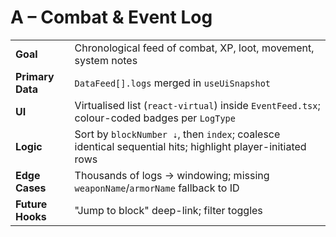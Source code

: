 # A – Combat & Event Log

|  |  |
|---|---|
| **Goal** | Chronological feed of combat, XP, loot, movement, system notes |
| **Primary Data** | `DataFeed[].logs` merged in `useUiSnapshot` |
| **UI** | Virtualised list (`react-virtual`) inside `EventFeed.tsx`; colour-coded badges per `LogType` |
| **Logic** | Sort by `blockNumber ⇣`, then `index`; coalesce identical sequential hits; highlight player-initiated rows |
| **Edge Cases** | Thousands of logs → windowing; missing `weaponName`/`armorName` fallback to ID |
| **Future Hooks** | "Jump to block" deep-link; filter toggles |
